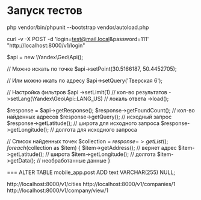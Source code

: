 # Запуск тестов
php vendor/bin/phpunit --bootstrap vendor/autoload.php

curl -v -X POST -d 'login=test@mail.local&password=111' "http://localhost:8000/v1/login"



$api = new \Yandex\Geo\Api();

// Можно искать по точке
$api->setPoint(30.5166187, 50.4452705);

// Или можно икать по адресу
$api->setQuery('Тверская 6');

// Настройка фильтров
$api
    ->setLimit(1) // кол-во результатов
    ->setLang(\Yandex\Geo\Api::LANG_US) // локаль ответа
    ->load();

$response = $api->getResponse();
$response->getFoundCount(); // кол-во найденных адресов
$response->getQuery(); // исходный запрос
$response->getLatitude(); // широта для исходного запроса
$response->getLongitude(); // долгота для исходного запроса

// Список найденных точек
$collection = $response->getList();
foreach ($collection as $item) {
    $item->getAddress(); // вернет адрес
    $item->getLatitude(); // широта
    $item->getLongitude(); // долгота
    $item->getData(); // необработанные данные
}


===
ALTER TABLE mobile_app.post ADD text VARCHAR(255) NULL;



http://localhost:8000/v1/cities
http://localhost:8000/v1/companies/1
http://localhost:8000/v1/company/view/1